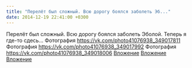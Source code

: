 ```yaml
---
title: "Перелёт был сложный. Всю дорогу боялся заболеть Эб..."
date: 2014-12-19 22:41:00 +0300
---
```


Перелёт был сложный. Всю дорогу боялся заболеть Эболой. Теперь я где-то сдесь...
Фотография
<a class="vk-attach" href="https://vk.com/photo41076938_349017811">https://vk.com/photo41076938_349017811</a>
Фотография
<a class="vk-attach" href="https://vk.com/photo41076938_349017992">https://vk.com/photo41076938_349017992</a>
Фотография
<a class="vk-attach" href="https://vk.com/photo41076938_349018006">https://vk.com/photo41076938_349018006</a>
<a class="vk-attach" href="https://vk.com/photo41076938_349017811">Вложение</a>
<a class="vk-attach" href="https://vk.com/photo41076938_349017992">Вложение</a>
<a class="vk-attach" href="https://vk.com/photo41076938_349018006">Вложение</a>
